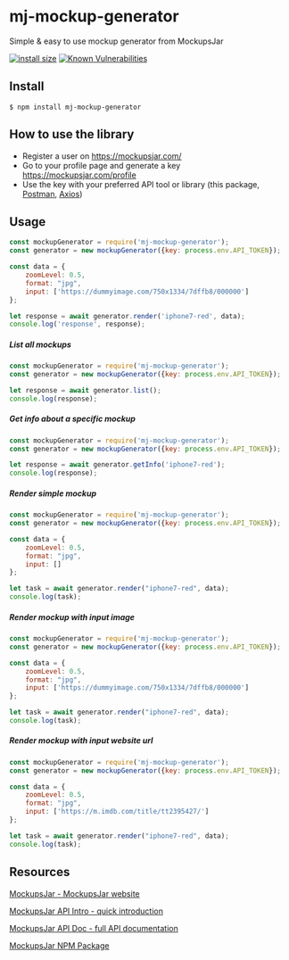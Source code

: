 # mj-mockup-generator

Simple & easy to use mockup generator from MockupsJar

[![install size](https://packagephobia.now.sh/badge?p=mj-mockup-generator)](https://packagephobia.now.sh/result?p=mj-mockup-generator)
[![Known Vulnerabilities](https://snyk.io/test/github/mockupsjar/mj-mockup-generator/badge.svg?targetFile=package.json)](https://snyk.io/test/github/mockupsjar/mj-mockup-generator?targetFile=package.json)

## Install

```
$ npm install mj-mockup-generator
```

## How to use the library

- Register a user on https://mockupsjar.com/
- Go to your profile page and generate a key https://mockupsjar.com/profile
- Use the key with your preferred API tool or library (this package, [Postman](https://www.postman.com/), [Axios](https://github.com/axios/axios))

## Usage

```js
const mockupGenerator = require('mj-mockup-generator');
const generator = new mockupGenerator({key: process.env.API_TOKEN});

const data = {
    zoomLevel: 0.5,
    format: "jpg",
    input: ['https://dummyimage.com/750x1334/7dffb8/000000']
};

let response = await generator.render('iphone7-red', data);
console.log('response', response);
```

##### List all mockups
 
```js
const mockupGenerator = require('mj-mockup-generator');
const generator = new mockupGenerator({key: process.env.API_TOKEN});

let response = await generator.list();
console.log(response);
 ```
 
##### Get info about a specific mockup
 
```js
const mockupGenerator = require('mj-mockup-generator');
const generator = new mockupGenerator({key: process.env.API_TOKEN});

let response = await generator.getInfo('iphone7-red');
console.log(response);
```

##### Render simple mockup
 
```js
const mockupGenerator = require('mj-mockup-generator');
const generator = new mockupGenerator({key: process.env.API_TOKEN});

const data = {
    zoomLevel: 0.5,
    format: "jpg",
    input: []
};

let task = await generator.render("iphone7-red", data);
console.log(task);
```

##### Render mockup with input image
 
```js
const mockupGenerator = require('mj-mockup-generator');
const generator = new mockupGenerator({key: process.env.API_TOKEN});

const data = {
    zoomLevel: 0.5,
    format: "jpg",
    input: ['https://dummyimage.com/750x1334/7dffb8/000000']
};

let task = await generator.render("iphone7-red", data);
console.log(task);
```

##### Render mockup with input website url
 
```js
const mockupGenerator = require('mj-mockup-generator');
const generator = new mockupGenerator({key: process.env.API_TOKEN});

const data = {
    zoomLevel: 0.5,
    format: "jpg",
    input: ['https://m.imdb.com/title/tt2395427/']
};

let task = await generator.render("iphone7-red", data);
console.log(task);
```

## Resources

[MockupsJar - MockupsJar website](https://mockupsjar.com/)

[MockupsJar API Intro - quick introduction](https://mockupsjar.com/api)

[MockupsJar API Doc - full API documentation](https://mockupsjar.com/apidoc)

[MockupsJar NPM Package](https://www.npmjs.com/package/mj-mockup-generator)
